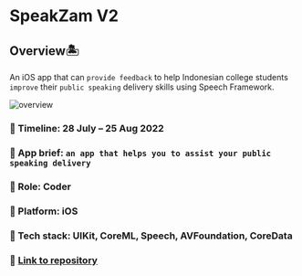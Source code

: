 # SpeakZam V2

## Overview🏝 
An iOS app that can `provide feedback` to help Indonesian college students `improve` their `public speaking` delivery skills using Speech Framework.

![overview](https://user-images.githubusercontent.com/70984049/214734851-dd0fd052-8646-4d3f-9e93-cab4999f71c5.png)


### 📅 Timeline:  28 July – 25 Aug 2022
### 🎯 App brief: `an app that helps you to assist your public speaking delivery`
### 🔦 Role: Coder
### 🚉 Platform: iOS
### 🔧 Tech stack: UIKit, CoreML, Speech, AVFoundation, CoreData
### 🔗 [Link to repository](https://github.com/MeeguTech/speak-zam)
